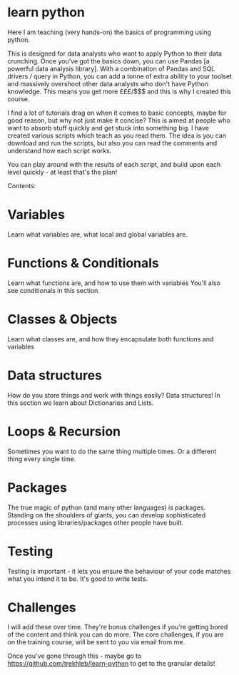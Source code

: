 # learn python
Here I am teaching (very hands-on) the basics of programming using python.

This is designed for data analysts who want to apply Python to their data crunching. Once you've got the basics down, you can use Pandas [a powerful data analysis library]. With a combination of Pandas and SQL drivers / query in Python, you can add a tonne of extra ability to your toolset and massively overshoot other data analysts who don't have Python knowledge. This means you get more £££/$$$ and this is why I created this course.

I find a lot of tutorials drag on when it comes to basic concepts, maybe for good reason, but why not just make it concise?
This is aimed at people who want to absorb stuff quickly and get stuck into something big.
I have created various scripts which teach as you read them. The idea is you can download and run the scripts, but also
you can read the comments and understand how each script works.

You can play around with the results of each script, and build upon each level quickly - at least that's the plan!

Contents:
# Variables
Learn what variables are, what local and global variables are.

# Functions & Conditionals
Learn what functions are, and how to use them with variables
You'll also see conditionals in this section.

# Classes & Objects
Learn what classes are, and how they encapsulate both functions and variables

# Data structures
How do you store things and work with things easily? Data structures! In this section we learn about Dictionaries and Lists.

# Loops & Recursion
Sometimes you want to do the same thing multiple times. Or a different thing every single time.

# Packages
The true magic of python (and many other languages) is packages.
Standing on the shoulders of giants, you can develop sophisticated processes using libraries/packages other people have built.

# Testing
Testing is important - it lets you ensure the behaviour of your code matches what you intend it to be.
It's good to write tests.

# Challenges
I will add these over time. They're bonus challenges if you're getting bored of the content and think you can do more.
The core challenges, if you are on the training course, will be sent to you via email from me.

Once you've gone through this - maybe go to https://github.com/trekhleb/learn-python to get to the granular details!

